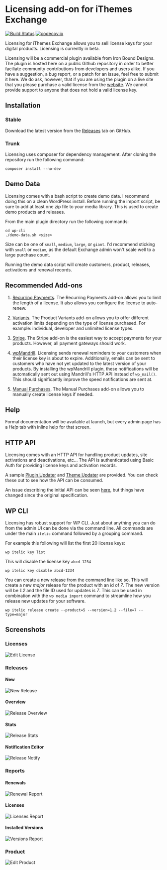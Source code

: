 # Licensing add-on for iThemes Exchange

[![Build Status](https://travis-ci.org/iron-bound-designs/exchange-addon-licensing.svg?branch=master)](https://travis-ci.org/iron-bound-designs/exchange-addon-licensing) [![codecov.io](http://codecov.io/github/iron-bound-designs/exchange-addon-licensing/coverage.svg?branch=master&token=l8Gr12jRC3)](http://codecov.io/github/iron-bound-designs/exchange-addon-licensing?branch=master)

Licensing for iThemes Exchange allows you to sell license keys for your digital products. Licensing is currently in beta.

Licensing will be a commercial plugin available from Iron Bound Designs. The plugin is hosted here on a public Github repository 
in order to better faciliate community contributions from developers and users alike. If you have a suggestion, a bug report, 
or a patch for an issue, feel free to submit it here. We do ask, however, that if you are using the plugin on a live site 
that you please purchase a valid license from the [website](https://ironbounddesigns.com/plugins). 
We cannot provide support to anyone that does not hold a valid license key.

## Installation

### Stable

Download the latest version from the [Releases](https://github.com/iron-bound-designs/exchange-addon-licensing/releases)
tab on GitHub.

### Trunk

Licensing uses composer for dependency management. After cloning the repository run the following command:

```
composer install --no-dev
```

## Demo Data

Licensing comes with a bash script to create demo data. I recommend doing this on a clean WordPress install.
Before running the import script, be sure to add at least one zip file to your media library. This is used
to create demo products and releases.

From the main plugin directory run the following commands:

```
cd wp-cli
./demo-data.sh <size>
```

Size can be one of `small`, `medium`, `large`, or `giant`. I'd recommend sticking with `small` or `medium`, as the
default Exchange admin won't scale well to a large purchase count.

Running the demo data script will create customers, product, releases, activations and renewal records.

## Recommended Add-ons

1. [Recurring Payments](https://ithemes.com/purchase/recurring-payments-add-on/). The Recurring Payments add-on allows you
 to limit the length of a license. It also allows you configure the license to auto-renew.

2. [Variants](https://ithemes.com/purchase/ithemes-exchange-product-variants-add-on/). The Product Variants add-on allows
you to offer different activation limits depending on the type of license purchased. For example: individual, developer
and unlimited license types.

3. [Stripe](https://ithemes.com/purchase/stripe-add-on/). The Stripe add-on is the easiest way to accept payments for 
your products. However, all payment gateways should work.

4. [wpMandrill](https://wordpress.org/plugins/wpmandrill/). Licensing sends renewal reminders to your customers when their
license key is about to expire. Additionally, emails can be sent to customers who have not yet updated to the latest
version of your products. By installing the wpMandrill plugin, these notifications will be automatically sent out using
Mandrill's HTTP API instead of `wp_mail()`. This should significantly improve the speed notifications are sent at.

5. [Manual Purchases](https://ithemes.com/purchase/manual-purchases-add-on/). The Manual Purchases add-on allows you
to manually create license keys if needed.

## Help

Formal documentation will be available at launch, but every admin page has a _Help_ tab with inline help for that screen.

## HTTP API

Licensing comes with an HTTP API for handling product updates, site activations and deactivations, etc... The API is
authenticated using Basic Auth for providing license keys and activation records.

A sample [Plugin Updater](https://github.com/iron-bound-designs/itelic-plugin-updater) and 
[Theme Updater](https://github.com/iron-bound-designs/itelic-theme-updater) are provided. You can check these out
to see how the API can be consumed.

An issue describing the initial API can be seen [here](https://github.com/iron-bound-designs/exchange-addon-licensing/issues/8),
but things have changed since the original specification.

## WP CLI

Licensing has robust support for WP CLI. Just about anything you can do from the admin UI can be done via the command line.
All commands are under the main `itelic` command followed by a grouping command. 

For example this following will list the first 20 license keys:

```
wp itelic key list
```

This will disable the license key `abcd-1234`

```
wp itelic key disable abcd-1234
```

You can create a new release from the command line like so. This will create a new _major_ release for the product with 
an id of _7_. The new version will be _1.2_ and the file ID used for updates is _7_. This can be used in combination with the
`wp media import` command to streamline how you release new updates for your software.

```
wp itelic release create --product=5 --version=1.2 --file=7 --type=major
```

## Screenshots

### Licenses

![Edit License](/screenshots/edit-license.png?raw=true "Edit License")

### Releases

#### New

![New Release](/screenshots/new-release.png?raw=true "New Release")

#### Overview

![Release Overview](/screenshots/release-overview.png?raw=true "Release Overview")

#### Stats

![Release Stats](/screenshots/release-stats.png?raw=true "Release Stats")

#### Notification Editor

![Release Notify](/screenshots/release-notify.png?raw=true "Release Notify")

### Reports

#### Renewals

![Renewal Report](/screenshots/report-renewals.png?raw=true "Renewal Report")

#### Licenses

![Licenses Report](/screenshots/report-licenses.png?raw=true "Licenses Report")

#### Installed Versions

![Versions Report](/screenshots/report-versions.png?raw=true "Versions Report")

### Product

![Edit Product](/screenshots/product.png?raw=true "Edit Product")